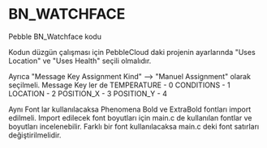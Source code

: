 # BN_WATCHFACE

Pebble BN_Watchface kodu

Kodun düzgün çalışması için PebbleCloud daki projenin ayarlarında "Uses Location" ve "Uses Health" seçili olmalıdır.

Ayrıca "Message Key Assignment Kind" --> "Manuel Assignment" olarak seçilmeli.
Message Key ler de
TEMPERATURE - 0
CONDITIONS - 1
LOCATION - 2
POSITION_X - 3
POSITION_Y - 4

Aynı Font lar kullanılacaksa Phenomena Bold ve ExtraBold fontları import edilmeli. Import edilecek font boyutları için main.c de kullanılan fontlar ve boyutları incelenebilir. Farklı bir font kullanılacaksa main.c deki font satırları değiştirilmelidir.
